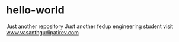 # hello-world
Just another repository
Just another fedup engineering student
visit www.vasanthgudipatirev.com
